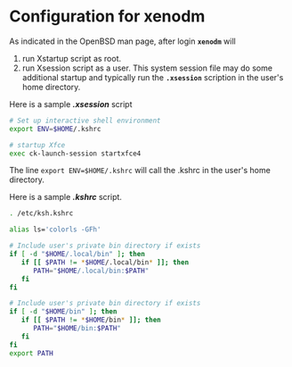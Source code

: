 # Configuration for xenodm

As indicated in the OpenBSD man page, after login **`xenodm`** will
1. run Xstartup script as root.
2. run Xsession script as a user.  This system session file may do some
additional startup and typically run the **`.xsession`** scription in the
user's home directory.

Here is a sample **_.xsession_** script
```bash
# Set up interactive shell environment
export ENV=$HOME/.kshrc

# startup Xfce
exec ck-launch-session startxfce4
```

The line ```export ENV=$HOME/.kshrc``` will call the .kshrc in the user's home
directory.

Here is a sample **_.kshrc_** script.

```bash
. /etc/ksh.kshrc

alias ls='colorls -GFh'

# Include user's private bin directory if exists
if [ -d "$HOME/.local/bin" ]; then
   if [[ $PATH != *$HOME/.local/bin* ]]; then
      PATH="$HOME/.local/bin:$PATH"
   fi
fi

# Include user's private bin directory if exists
if [ -d "$HOME/bin" ]; then
   if [[ $PATH != *$HOME/bin* ]]; then
      PATH="$HOME/bin:$PATH"
   fi
fi
export PATH
```
